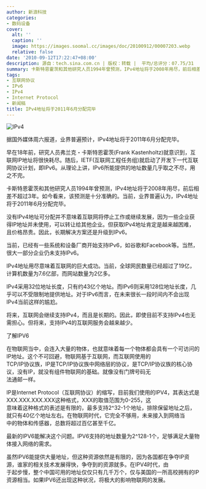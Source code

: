 ```yaml
---
author: 新浪科技
categories:
- 数码设备
cover:
  alt: ''
  caption: ''
  image: https://images.soomal.cc/images/doc/20100912/00007203.webp
  relative: false
date: '2010-09-12T17:22:47+08:00'
description: 源自：tech.sina.com.cn | 版权：转载 |  平均/总评分：07.75/31
summary: 卡斯特恩霍茨和其他研究人员1994年曾预测，IPv4地址将于2008年用尽，前后相差不超过3年。如今看来，该预测是十分准确的。当前，业界普遍认为，IPv4地址将于2011年6月分配完毕。没有IPv4地址可分配并不意味着互联网将停止工作或继续发展，因为一些企业获得IP地址并未使用，可以转让给其他企业。但获取IPv4地址肯定是越来越困难，且价格昂贵。因此，长期解决方案还是升级到IPv6。
tags:
- 互联网协议
- IPv6
- IPv4
- Internet Protocol
- 新闻稿
title: IPv4地址将于2011年6月分配完毕
---
```


![IPv4](https://images.soomal.cc/images/doc/20100912/00007203.webp)



据国外媒体周六报道，业界普遍预计，IPv4地址将于2011年6月分配完毕。



早在18年前，研究人员弗兰克・卡斯特恩霍茨(Frank Kastenholtz)就意识到，互联网IP地址将很快耗尽。随后，IETF(互联网工程任务组)就启动了开发下一代互联网协议计划，即IPv6。从理论上讲，IPv6所能提供的地址数量几乎取之不尽，用之不完。



卡斯特恩霍茨和其他研究人员1994年曾预测，IPv4地址将于2008年用尽，前后相差不超过3年。如今看来，该预测是十分准确的。当前，业界普遍认为，IPv4地址将于2011年6月分配完毕。



没有IPv4地址可分配并不意味着互联网将停止工作或继续发展，因为一些企业获得IP地址并未使用，可以转让给其他企业。但获取IPv4地址肯定是越来越困难，且价格昂贵。因此，长期解决方案还是升级到IPv6。



当前，已经有一些系统和设备厂商开始支持IPv6，如谷歌和Facebook等。当然，很大一部分企业仍未支持IPv6。



IPv4地址用尽意味着互联网的巨大成功。当前，全球网民数量已经超过了19亿，计算机数量为7.6亿部，而网站数量为2亿多。



IPv4采用32位地址长度，只有约43亿个地址。而IPv6则采用128位地址长度，几乎可以不受限制地提供地址。对于IPv6而言，在未来很长一段时间内不会出现IPv4当前这样的尴尬。



将来，互联网会继续支持IPv4，而且是长期的。因此，即使目前不支持IPv4也无需担心。但将来，支持IPv4的互联网服务会越来越少。



了解IPV6



在物联网当中，会连入大量的物体，也就意味着每一个物体都会具有一个可访问的IP地址。这个不可回避，物联网基于互联网，而互联网使用的  
TCP/IP协议族，IP是TCP/IP协议族中网络层的协议，是TCP/IP协议族的核心协议，没有IP，就没有组件物联网的基础。就像没有门牌号码无  
法通邮一样。

IP是Internet Protocol（互联网协议）的缩写，目前我们使用的IPV4，其表达式是XXX.XXX.XXX.XXX这种格式，XXX的取值范围为0-255，这  
意味着这种格式的表述是有限的，最多支持2^32-1个地址，排除保留地址之后，就只有40亿个地址左右。在物联网时代，它完全不够用，未来接入到网络当  
中的物体和传感器，总数将超过百亿甚至千亿。

最新的IPV6能解决这个问题。IPV6支持的地址数量为2^128-1个，足够满足大量物体接入网络的需求。

虽然IPV6能提供大量地址，但这种资源依然是有限的，因为各国都在争夺IP资源，谁家的相关技术发展得快，争夺到的资源就多。在IPV4时代，由  
于起步慢，整个中国可用的地址仅仅只有几千万个，仅与美国的一所高校拥有的IP资源相当。如果IPV6还出现这种状况，将极大的影响物联网的发展。